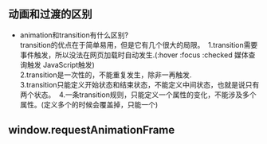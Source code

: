 ## 动画和过渡的区别

- animation和transition有什么区别?  
transition的优点在于简单易用，但是它有几个很大的局限。 
1.transition需要事件触发，所以没法在网页加载时自动发生.(:hover :focus :checked 媒体查询触发 JavaScript触发)  
2.transition是一次性的，不能重复发生，除非一再触发.  
3.transition只能定义开始状态和结束状态，不能定义中间状态，也就是说只有两个状态。 
4.一条transition规则，只能定义一个属性的变化，不能涉及多个属性。(定义多个的时候会覆盖掉，只能一个)

## window.requestAnimationFrame





